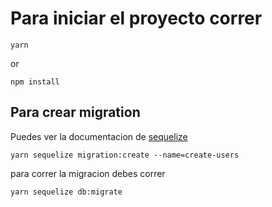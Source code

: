 # Para iniciar el proyecto correr
```
yarn
```
or
```
npm install
```

## Para crear migration
Puedes ver la documentacion de [sequelize](https://sequelize.org/master/)
```
yarn sequelize migration:create --name=create-users
```

para correr la migracion debes correr

```
yarn sequelize db:migrate
```
